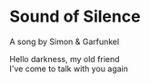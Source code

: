 # Sound of Silence
A song by Simon & Garfunkel

Hello darkness, my old friend  
I've come to talk with you again  
